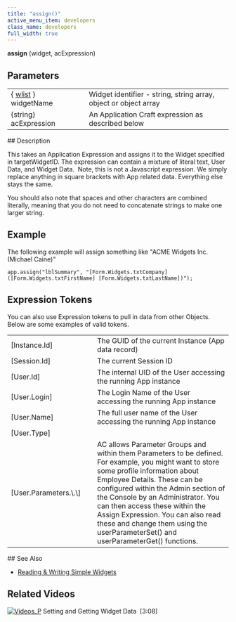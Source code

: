 ```yaml
---
title: "assign()"
active_menu_item: developers
class_name: developers
full_width: true
---
```



**assign** (widget, acExpression)

## Parameters

<table>
<tr>
<td width="199">
  { <a href="/developers/user-guide/scripting-apis/client-api/objects-titbits/widget-list-parameters">wlist</a> } widgetName

</td>
<td width="17">
</td>
<td width="664">
Widget identifier - string, string array, object or object array

</td>
</tr>
<tr>
<td width="199">
{string} acExpression

</td>
<td width="17">
</td>
<td width="664">
An Application Craft expression as described below

</td>
</tr>
</table>
## Description

This takes an Application Expression and assigns it to the Widget specified in targetWidgetID. The expression can contain a mixture of literal text, User Data, and Widget Data.  Note, this is not a Javascript expression. We simply replace anything in square brackets with App related data. Everything else stays the same.

You should also note that spaces and other characters are combined literally, meaning that you do not need to concatenate strings to make one larger string.

## Example

The following example will assign something like "ACME Widgets Inc. (Michael Caine)"

    app.assign("lblSummary", "[Form.Widgets.txtCompany] ([Form.Widgets.txtFirstName] [Form.Widgets.txtLastName])");
   

## Expression Tokens

You can also use Expression tokens to pull in data from other Objects. Below are some examples of valid tokens.

<table>
<tr>
<td width="136">
[Instance.Id]

</td>
<td width="22">
</td>
<td width="722">
The GUID of the current Instance (App data record)

</td>
</tr>
<tr>
<td width="136">
[Session.Id]

</td>
<td width="22">
</td>
<td width="722">
The current Session ID

</td>
</tr>
<tr>
<td width="136">
[User.Id]

</td>
<td width="22">
</td>
<td width="722">
The internal UID of the User accessing the running App instance

</td>
</tr>
<tr>
<td width="136">
[User.Login]

</td>
<td width="22">
</td>
<td width="722">
The Login Name of the User accessing the running App instance

</td>
</tr>
<tr>
<td width="136">
[User.Name]

</td>
<td width="22">
</td>
<td width="722">
The full user name of the User accessing the running App instance

</td>
</tr>
<tr>
<td width="136">
[User.Type]

</td>
<td width="22">
</td>
<td width="722">
</td>
</tr>
<tr>
<td width="136">
[User.Parameters.\<parameter group\>.\<parameter name\>]

</td>
<td width="22">
</td>
<td width="722">
AC allows Parameter Groups and within them Parameters to be defined. For example, you might want to store some profile information about Employee Details. These can be configured within the Admin section of the Console by an Administrator. You can then access these within the Assign Expression. You can also read these and change them using the userParameterSet() and userParameterGet() functions.

</td>
</tr>
</table>
## See Also

 - [Reading & Writing Simple Widgets](/developers/user-guide/scripting-apis/client-scripting-overview/scripting-with-javascript/widget-reading-writing/widget-values-reading-writing-user-entered-data/widgetsimple-widgets)

## Related Videos

[![Videos\_P](/img/docs/videos_p.png)](http://www.youtube.com/v/VTypeamWf5E?autoplay=1&hd=1&fs=1&showsearch=0&rel=0&) Setting and Getting Widget Data  [3:08]
